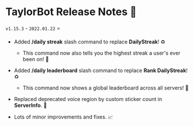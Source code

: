 # TaylorBot Release Notes 📝
`v1.15.3` - `2022.01.22` ⭐

- Added **/daily streak** slash command to replace **DailyStreak**! ♻️
    - This command now also tells you the highest streak a user's ever been on! 🥇

- Added **/daily leaderboard** slash command to replace **Rank DailyStreak**! ♻️
    - This command now shows a global leaderboard across all servers! 👀

- Replaced deprecated voice region by custom sticker count in **ServerInfo**. 🐛

- Lots of minor improvements and fixes. 📈
